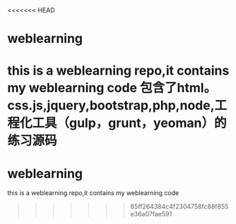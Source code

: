 <<<<<<< HEAD
# weblearning
this is a weblearning repo,it contains my weblearning code
包含了html。css.js,jquery,bootstrap,php,node,工程化工具（gulp，grunt，yeoman）的练习源码
=======
# weblearning
this is a weblearning repo,it contains my weblearning code
>>>>>>> 85ff264384c4f2304758fc88f855e36a07fae591
